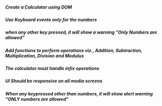 ##### Create a Calculator using DOM
##### Use Keyboard events only for the numbers
##### when any other key pressed, it will show a warning "Only Numbers are allowed"
##### Add functions to perform operations viz., Addition, Subtraction, Multiplication, Division and Modulus
##### The calculator must handle infix operations 
##### UI Should be responsive on all media screens 
##### When any keypressed other than numbers, it will show alert warning "ONLY numbers are allowed"